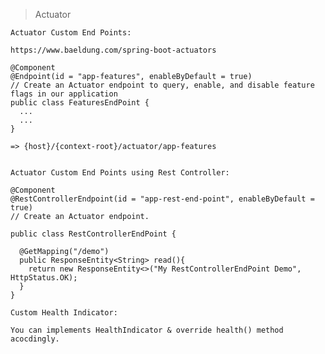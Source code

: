 > Actuator

    Actuator Custom End Points:
  
    https://www.baeldung.com/spring-boot-actuators
  
    @Component
    @Endpoint(id = "app-features", enableByDefault = true)
    // Create an Actuator endpoint to query, enable, and disable feature flags in our application
    public class FeaturesEndPoint {
      ...
      ...
    }
  
    => {host}/{context-root}/actuator/app-features
  
  
    Actuator Custom End Points using Rest Controller:
    
    @Component
    @RestControllerEndpoint(id = "app-rest-end-point", enableByDefault = true)
    // Create an Actuator endpoint.

    public class RestControllerEndPoint {
	
      @GetMapping("/demo")
      public ResponseEntity<String> read(){
        return new ResponseEntity<>("My RestControllerEndPoint Demo", HttpStatus.OK);
      }
    }
    
    Custom Health Indicator:
    
    You can implements HealthIndicator & override health() method acocdingly.
    
